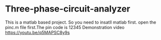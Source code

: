 # Three-phase-circuit-analyzer
This is a matlab based project. So you need to insatll matlab first.
open the pinc.m file first.The pin code is 12345
Demonstration video https://youtu.be/q5MAPSC8y9s
